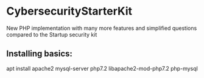 # CybersecurityStarterKit
New PHP implementation with many more features and simplified questions compared to the Startup security kit

## Installing basics:

apt install apache2 mysql-server php7.2 libapache2-mod-php7.2 php-mysql
